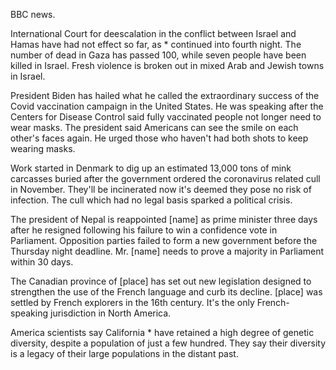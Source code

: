 BBC news.

International Court for deescalation in the conflict between Israel and Hamas have had not effect so far, as * continued into fourth night. The number of dead in Gaza has passed 100, while seven people have been killed in Israel. Fresh violence is broken out in mixed Arab and Jewish towns in Israel. 

President Biden has hailed what he called the extraordinary success of the Covid vaccination campaign in the United States. He was speaking after the Centers for Disease Control said fully vaccinated people not longer need to wear masks. The president said Americans can see the smile on each other's faces again. He urged those who haven't had both shots to keep wearing masks.

Work started in Denmark to dig up an estimated 13,000 tons of mink carcasses buried after the government ordered the coronavirus related cull in November. They'll be incinerated now it's deemed they pose no risk of infection. The cull which had no legal basis sparked a political crisis.

The president of Nepal is reappointed [name] as prime minister three days after he resigned following his failure to win a confidence vote in Parliament. Opposition parties failed to form a new government before the Thursday night deadline. Mr. [name] needs to prove a majority in Parliament within 30 days.

The Canadian province of [place] has set out new legislation designed to strengthen the use of the French language and curb its decline. [place] was settled by French explorers in the 16th century. It's the only French-speaking jurisdiction in North America.

America scientists say California * have retained a high degree of genetic diversity, despite a population of just a few hundred. They say their diversity is a legacy of their large populations in the distant past.  
